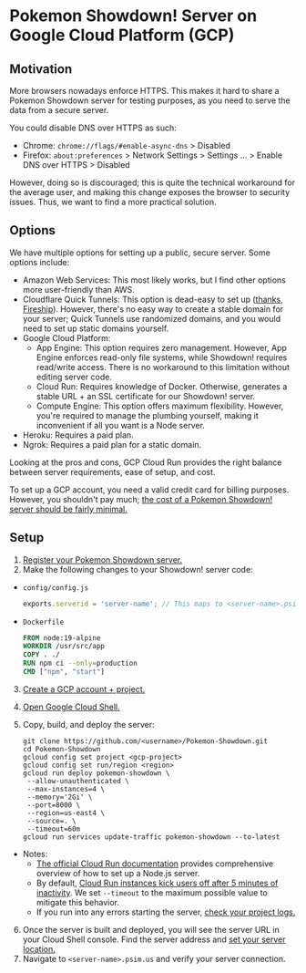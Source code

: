 # Pokemon Showdown! Server on Google Cloud Platform (GCP)

## Motivation

More browsers nowadays enforce HTTPS. This makes it hard to share a
Pokemon Showdown server for testing purposes, as you need to serve the data
from a secure server.

You could disable DNS over HTTPS as such:

- Chrome: `chrome://flags/#enable-async-dns` > Disabled
- Firefox: `about:preferences` > Network Settings > Settings ... >
  Enable DNS over HTTPS > Disabled

However, doing so is discouraged; this is quite the technical workaround for
the average user, and making this change exposes the browser to security issues.
Thus, we want to find a more practical solution.

## Options

We have multiple options for setting up a public, secure server. Some options
include:

- Amazon Web Services: This most likely works, but I find other options more
  user-friendly than AWS.
- Cloudflare Quick Tunnels: This option is dead-easy to set up
  ([thanks, Fireship](https://www.youtube.com/watch?v=SlBOpNLFUC0)). However,
  there's no easy way to create a stable domain for your server; Quick Tunnels
  use randomized domains, and you would need to set up static domains yourself.
- Google Cloud Platform:
  - App Engine: This option requires zero management. However, App Engine
  enforces read-only file systems, while Showdown! requires
  read/write access. There is no workaround to this limitation without editing
  server code.
  - Cloud Run: Requires knowledge of Docker. Otherwise, generates a stable URL +
    an SSL certificate for our Showdown! server.
  - Compute Engine: This option offers maximum flexibility. However,
  you're required to manage the plumbing yourself, making it inconvenient if
  all you want is a Node server.
- Heroku: Requires a paid plan.
- Ngrok: Requires a paid plan for a static domain.

Looking at the pros and cons, GCP Cloud Run provides the right balance between
server requirements, ease of setup, and cost.

To set up a GCP account, you need a valid credit card for billing purposes.
However, you shouldn't pay much; [the cost of a Pokemon Showdown! server should
be fairly minimal.](https://cloud.google.com/run/pricing)

## Setup

1. [Register your Pokemon Showdown server.](https://pokemonshowdown.com/servers/)
2. Make the following changes to your Showdown! server code:
  - `config/config.js`
    ```js
    exports.serverid = 'server-name'; // This maps to <server-name>.psim.us
    ```
  - `Dockerfile`
    ```dockerfile
    FROM node:19-alpine
    WORKDIR /usr/src/app
    COPY . ./
    RUN npm ci --only=production
    CMD ["npm", "start"]
    ```
3. [Create a GCP account + project.](https://console.cloud.google.com/getting-started)
4. [Open Google Cloud Shell.](https://shell.cloud.google.com/)
5. Copy, build, and deploy the server:

    ``` shell
    git clone https://github.com/<username>/Pokemon-Showdown.git
    cd Pokemon-Showdown
    gcloud config set project <gcp-project>
    gcloud config set run/region <region>
    gcloud run deploy pokemon-showdown \
     --allow-unauthenticated \
     --max-instances=4 \
     --memory='2Gi' \
     --port=8000 \
     --region=us-east4 \
     --source=. \
     --timeout=60m
    gcloud run services update-traffic pokemon-showdown --to-latest
    ```
- Notes:
  - [The official Cloud Run documentation](https://cloud.google.com/run/docs/quickstarts/build-and-deploy/deploy-nodejs-service)
    provides comprehensive overview of how to set up a Node.js server.
  - By default, [Cloud Run instances kick users off after 5 minutes of inactivity](https://cloud.google.com/run/docs/triggering/websockets#client-reconnects).
    We set `--timeout` to the maximum possible value to mitigate this behavior.
  - If you run into any errors starting the server, [check your project logs.](https://console.cloud.google.com/logs/query)
6. Once the server is built and deployed, you will see the server URL in your
   Cloud Shell console. Find the server address and [set your server location.](https://pokemonshowdown.com/servers/)
7. Navigate to `<server-name>.psim.us` and verify your server connection.

<!--
Miscellaneous resources:

- https://domains.google.com
- https://medium.com/@kakiang/mapping-a-cloud-run-service-to-a-custom-domain-9c9895037551
-->
